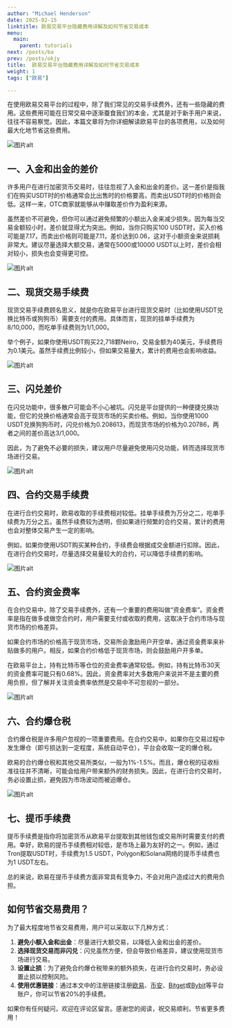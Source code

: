 ```yaml
---
author: "Michael Henderson"
date: 2025-02-15
linktitle: 欧易交易平台隐藏费用详解及如何节省交易成本
menu:
  main:
    parent: tutorials
next: /posts/ba
prev: /posts/okjy
title:  欧易交易平台隐藏费用详解及如何节省交易成本
weight: 1
tags: ["欧易"]

---
```


在使用欧易交易平台的过程中，除了我们常见的交易手续费外，还有一些隐藏的费用。这些费用可能在日常交易中逐渐蚕食我们的本金，尤其是对于新手用户来说，往往不容易察觉。因此，本篇文章将为你详细解读欧易平台的各项费用，以及如何最大化地节省这些费用。

![图片alt](https://ice.frostsky.com/2024/11/15/a0625fc3e0afe51f8d3ebf3f2c0e952d.png "图片title")

## 一、入金和出金的差价

许多用户在进行加密货币交易时，往往忽视了入金和出金的差价。这一差价是指我们在购买USDT时的价格通常会比出售时的价格要高，而卖出USDT时的价格则会低。这样一来，OTC商家就能够从中赚取差价作为盈利来源。 

虽然差价不可避免，但你可以通过避免频繁的小额出入金来减少损失。因为每当交易金额较小时，差价就显得尤为突出。例如，当你只购买100 USDT时，买入价格可能是7.17，而卖出价格则可能是7.11，差价达到0.06，这对于小额资金来说损耗非常大。建议尽量选择大额交易，通常在5000或10000 USDT以上时，差价会相对较小，损失也会变得更可控。

![图片alt](https://ice.frostsky.com/2024/11/15/54352b5b88af9630ebdfbd3d1f53bbf5.png "图片title")

## 二、现货交易手续费

现货交易手续费顾名思义，就是你在欧易平台进行现货交易时（比如使用USDT兑换比特币或狗狗币）需要支付的费用。具体而言，现货的挂单手续费为8/10,000，而吃单手续费则为1/1,000。

举个例子，如果你使用USDT购买22,718颗Neiro，交易金额为40美元，手续费将为0.1美元。虽然手续费比例较小，但如果交易量大，累计的费用也会影响收益。

![图片alt](https://ice.frostsky.com/2024/11/15/8335f4014198237848f4ad2e0d71c190.png "图片title")

## 三、闪兑差价

在闪兑功能中，很多散户可能会不小心被坑。闪兑是平台提供的一种便捷兑换功能，但它的兑换价格通常会高于现货市场的买卖价格。例如，当你使用1000 USDT兑换狗狗币时，闪兑价格为0.208613，而现货市场的价格为0.20786，两者之间的差价高达3/1,000。

因此，为了避免不必要的损失，建议用户尽量避免使用闪兑功能，转而选择现货市场进行交易。

![图片alt](https://ice.frostsky.com/2024/11/15/1f28082094d773a6fd9227a1ff685818.png "图片title")

## 四、合约交易手续费

在进行合约交易时，欧易收取的手续费相对较低。挂单手续费为万分之二，吃单手续费为万分之五。虽然手续费较为透明，但如果进行频繁的合约交易，累计的费用也会对整体交易产生一定的影响。

例如，如果你使用USDT购买某种合约，手续费会根据成交金额进行扣除。因此，在进行合约交易时，尽量选择交易量较大的合约，可以降低手续费的影响。

![图片alt](https://ice.frostsky.com/2024/11/15/1548a10d7db0b53885378b067a2040cd.png "图片title")

## 五、合约资金费率

在合约交易中，除了交易手续费外，还有一个重要的费用叫做“资金费率”。资金费率是指在做多或做空合约时，用户需要支付或收取的费用，这取决于合约市场与现货市场的价格差异。

如果合约市场的价格高于现货市场，交易所会激励用户开空单，通过资金费率来补贴做多的用户。相反，如果合约价格低于现货市场，则会鼓励用户开多单。

在欧易平台上，持有比特币等仓位的资金费率通常较低。例如，持有比特币30天的资金费率可能只有0.68%。因此，资金费率对大多数用户来说并不是主要的费用负担，但了解并关注资金费率依然是交易中不可忽视的一部分。

![图片alt](https://ice.frostsky.com/2024/11/15/eeef7fd485bce59734c52a9564c86f7d.png "图片title")

## 六、合约爆仓税

合约爆仓税是许多用户忽视的一项重要费用。在合约交易中，如果你在交易过程中发生爆仓（即亏损达到一定程度，系统自动平仓），平台会收取一定的爆仓税。

欧易的合约爆仓税和其他交易所类似，一般为1%-1.5%。而且，爆仓税的征收标准往往并不清晰，可能会给用户带来额外的财务损失。因此，在进行合约交易时，务必设置止损，避免因为市场波动而被迫爆仓。

![图片alt](https://ice.frostsky.com/2024/11/15/f5cbff32c31037fa07bb5ad60d906ff8.png "图片title")

## 七、提币手续费

提币手续费是指你将加密货币从欧易平台提取到其他钱包或交易所时需要支付的费用。幸好，欧易的提币手续费相对较低，是市场上最为友好的之一。例如，通过Tron提取USDT时，手续费为1.5 USDT，Polygon和Solana网络的提币手续费也为1 USDT左右。

总的来说，欧易在提币手续费方面非常具有竞争力，不会对用户造成过大的费用负担。

## 如何节省交易费用？

为了最大程度地节省交易费用，用户可以采取以下几种方式：

1. **避免小额入金和出金**：尽量进行大额交易，以降低入金和出金的差价。
2. **选择现货交易而非闪兑**：闪兑虽然方便，但会导致价格差异，建议使用现货市场进行交易。
3. **设置止损**：为了避免合约爆仓税带来的额外损失，在进行合约交易时，务必设置止损以控制风险。
4. **使用优惠链接**：通过本文中的注册链接注册[欧易](https://www.ouxyi.link/ul/6CngT5?channelId=1912474)、[币安](https://www.marketwebb.club/join?ref=UKNXKQAK)、[Bitget](https://share.glassgs.com/u/S18JBL76)或[Bybit](https://www.bybitglobal.com/invite?ref=EJG8XX4)等平台账户，你可以节省20%的手续费。

如果你有任何疑问，欢迎在评论区留言。感谢您的阅读，祝交易顺利，节省更多费用！